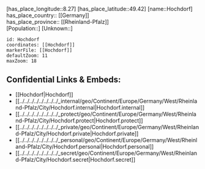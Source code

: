 ﻿---
location: [49.42,8.27] 
mapzoom: [7,12] 
mapmarker: city 
type: City
tags:
- geo/City


SpocWebEntityId: 30964
isDeleted: false
confidential: public

---
[has_place_longitude::8.27] 
[has_place_latitude::49.42] 
[name::Hochdorf] 
has_place_country:: [[Germany]]  
has_place_province:: [[Rheinland-Pfalz]]  
[Population::] 
[Unknown::] 


```leaflet
id: Hochdorf
coordinates: [[Hochdorf]] 
markerFile: [[Hochdorf]] 
defaultZoom: 11 
maxZoom: 18
```


## Confidential Links & Embeds: 
- [[Hochdorf|Hochdorf]]  
- [[../../../../../../../../_internal/geo/Continent/Europe/Germany/West/Rheinland-Pfalz/City/Hochdorf.internal|Hochdorf.internal]] 
- [[../../../../../../../../_protect/geo/Continent/Europe/Germany/West/Rheinland-Pfalz/City/Hochdorf.protect|Hochdorf.protect]] 
- [[../../../../../../../../_private/geo/Continent/Europe/Germany/West/Rheinland-Pfalz/City/Hochdorf.private|Hochdorf.private]] 
- [[../../../../../../../../_personal/geo/Continent/Europe/Germany/West/Rheinland-Pfalz/City/Hochdorf.personal|Hochdorf.personal]] 
- [[../../../../../../../../_secret/geo/Continent/Europe/Germany/West/Rheinland-Pfalz/City/Hochdorf.secret|Hochdorf.secret]] 
